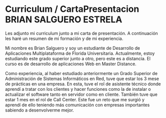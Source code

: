 # Curriculum / CartaPresentacion BRIAN SALGUERO ESTRELA
Les adjunto mi curriculum junto a mi carta de presentación. A continuación les haré un resumen de mi formación y de mi 
experiencia.

Mi nombre es Brian Salguero y soy un estudiante de Desarrollo de Aplicaciones Multiplataforma de Florida Universitaria. 
Actualmente, estoy estudiando este grado superior junto a otro, pero este es a distancia. El curso es de desarrollo de 
aplicaciones Web en Master Distance.

Como experiencia, al haber estudiado anteriormente un Grado Superior de Administración de Sistemas Informáticos en Red, 
tuve que estar los 3 mese de prácticas en una empresa. En esta, tuve el rol de asistente técnico donde aprendí a tratar
con los clientes y hacer funciones como la de instalar o actualizar el software tanto en servidor como en cliente. También
tuve que estar 1 mes en el rol de Call Center. Este fue un reto que me surgió y aprendí de ello teniendo más comunicación
con empresas importantes sabiendo a desenvolverme mejor.
